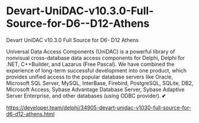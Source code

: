 # Devart-UniDAC-v10.3.0-Full-Source-for-D6--D12-Athens
Devart UniDAC v10.3.0 Full Source for D6- D12 Athens

Universal Data Access Components (UniDAC) is a powerful library of nonvisual cross-database data access components for Delphi, Delphi for .NET, C++Builder, and Lazarus (Free Pascal). We have combined the experience of long-term successful development into one product, which provides unified access to the popular database servers like Oracle, Microsoft SQL Server, MySQL, InterBase, Firebird, PostgreSQL, SQLite, DB2, Microsoft Access, Sybase Advantage Database Server, Sybase Adaptive Server Enterprise, and other databases (using ODBC provider).
💕

https://developer.team/delphi/34905-devart-unidac-v1030-full-source-for-d6-d12-athens.html
